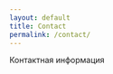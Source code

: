```yaml
---
layout: default
title: Contact
permalink: /contact/
---
```

<div class="container">
  <!-- контактный блок -->
  <div class="bio-section">
    <p>
    Контактная информация
    </p>
  </div>
  <!-- Градиентный разделитель -->
  <div class="intro-divider"></div>
</div>